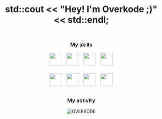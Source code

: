 <h1 align=center>std::cout << "Hey! I'm Overkode ;)" << std::endl;</h1>

<img height=10/>

<h3 align=center>My skills</h3>

<div align=center>
  <img src='https://skillicons.dev/icons?i=pycharm' height=40 />
  <img width=6 />
  <img src='https://skillicons.dev/icons?i=py' height=40 />
  <img width=6 />
  <img src='https://skillicons.dev/icons?i=linux' height=40 />
  <img width=6 />
  <img src='https://skillicons.dev/icons?i=cpp' height=40 />
</div>

###
  
<div align=center>
  <img src='https://skillicons.dev/icons?i=cs' height=40 />
  <img width=6 />
  <img src='https://skillicons.dev/icons?i=vscode' height=40 />
  <img width=6 />
  <img src='https://skillicons.dev/icons?i=visualstudio' height=40 />
  <img width=6 />
  <img src='https://skillicons.dev/icons?i=godot' height=40 />
</div>

<img height=10/>

<h3 align=center>My activity</h3>
<p align="center"> <img src="https://github-readme-stats.vercel.app/api?username=OVERKODE&show_icons=true&theme=gotham" alt="OVERKODE" />
